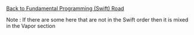 [Back to Fundamental Programming (Swift) Road](https://github.com/pratama6624/PratamaSwiftStudyJourney/tree/main)

Note : If there are some here that are not in the Swift order then it is mixed in the Vapor section